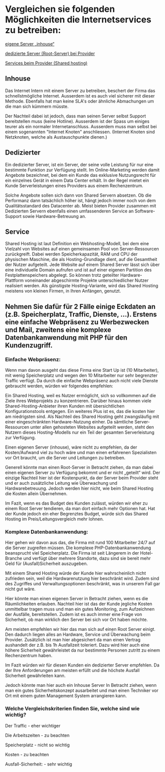 <h1>Vergleichen sie folgenden Möglichkeiten die Internetservices zu betreiben:</h1>

[eigene Server „inhouse“](#inhouse)

[dedizierte Server (Root-Server) bei Provider](#Dedizierter)

[Services beim Provider (Shared hosting)](#Services)



<h2>Inhouse</h2>

Das Internet Intern mit einem Server zu betreiben, beschert der Firma das schnellstmögliche Internet. Ausserdem ist es auch viel sicherer mit dieser Methode. Ebenfalls hat man keine SLA's oder ähnliche Abmachungen um die man sich kümmern müsste.

Der Nachteil dabei ist jedoch, dass man seinen Server selbst Support bereitstellen muss (keine Hotline). Ausserdem ist der Spass um einiges teurer als ein normaler Internetanschluss. Ausserdem muss man selbst bei einem sogenannten "Internet Knoten" anschliessen. (Internet Knoten sind Netzknoten, welche als Austauschpunkte dienen.)

<h2>Dedizierter</h2>

Ein dedizierter Server, ist ein Server, der seine volle Leistung für nur eine bestimmte Funktion zur Verfügung stellt. Im Online-Marketing werden damit Angebote bezeichnet, bei dem ein Kunde das exklusive Nutzungsrecht für ein einzelnes Gerät in einem Data Center erhält. In der Regel mietet ein Kunde Serverleistungen eines Providers aus einem Rechenzentrum.  

Solche Angebote sollen sich dann von Shared Servern absetzen. Ob die Performanz dann tatsächlich höher ist, hängt jedoch immer noch von dem Qualitätsstandard des Datacenter ab. Meist bieten Provider zusammen mit Dedizierten Servern ebenfalls einen umfassenderen Service an Software-Support sowie Hardware-Betreuung an.  

<h2>Service</h2>

Shared Hosting ist laut Definition ein Webhosting-Modell, bei dem eine Vielzahl von Websites auf einen gemeinsamen Pool von Server-Ressourcen zurückgreift. Dabei werden Speicherkapazität, RAM und CPU der physischen Maschine, die als Hosting-Grundlage dient, auf die Gesamtheit der Nutzer aufgeteilt. Jede Website auf einem Shared Server lässt sich über eine individuelle Domain aufrufen und ist auf einer eigenen Partition des Festplattenspeichers abgelegt. So können trotz geteilter Hardware-Plattform voneinander abgeschirmte Projekte unterschiedlicher Nutzer realisiert werden. Als günstigste Hosting-Variante, wird das Shared Hosting meistens von kleinen Firmen, in Ihren Anfängen, genutzt.  

<h2>Nehmen Sie dafür für 2 Fälle einige Eckdaten an (z.B. Speicherplatz, Traffic, Dienste, …). Erstens eine einfache Webpräsenz zu Werbezwecken und Mail, zweitens eine komplexe Datenbankanwendung mit PHP für den Kundenzugriff.</h2>

  

 

 

<h3>Einfache Webpräsenz:</h3>

Wenn man davon ausgeht das diese Firma eine Start Up ist (10 Mitarbeiter), mit wenig Speicherplatz und wegen den 10 Mitarbeiter nur sehr begrenzter Traffic verfügt. Da durch die einfache Webpräsenz auch nicht viele Dienste gebraucht werden, würden wir folgendes empfehlen:  
 

Ein Shared Hosting, weil es Nutzer ermöglicht, sich so vollkommen auf die Ziele ihres Webprojekts zu konzentrieren. Darüber hinaus kommen viele Shared-Hosting-Anbieter ihren Kunden mit übersichtlichen Konfigurationstools entgegen. Ein weiteres Plus ist es, das die kosten hier am niedrigsten sind. Als Nachteil des Shared Hosting geht zwangsläufig mit einer eingeschränkten Hardware-Nutzung einher. Da sämtliche Server-Ressourcen unter allen gehosteten Websites aufgeteilt werden, steht den Nutzern dieses Hosting-Modells nur ein Teil der gesamten Serverleistung zur Verfügung.  

 

Einen eigenen Server (inhouse), wäre nicht zu empfehlen, da der Kosten/Aufwand viel zu hoch wäre und man einen erfahrenen Spezialisten vor Ort braucht, um die Server und Leitungen zu betreiben.  

  

Generell könnte man einen Root-Server in Betracht ziehen, da man dabei einen eigenen Server zu Verfügung bekommt und er nicht „geteilt“ wird. Der einzige Nachteil hier ist der Kostenpunkt, da der Server beim Provider steht und er auch zusätzliche Leitung wie Überwachung und Hardwarebetreuung. Jedoch werden hier nicht, wie beim Shared Hosting die Kosten allein Übernehmen.  

 

Im Fazit, wenn es das Budget des Kunden zulässt, würden wir eher zu einem Root Server tendieren, da man dort einfach mehr Optionen hat. Hat der Kunde jedoch ein eher Begrenztes Budget, würde sich das Shared Hosting im Preis/Leitungsvergleich mehr lohnen.  

 

 

<h3>Komplexe Datenbankanwendung:</h3>

Hier gehen wir davon aus das, die Firma mit rund 100 Mitarbeiter 24/7 auf die Server zugreifen müssen. Die komplexe PHP-Datenbankanwendung beansprucht viel Speicherplatz. Die Firma ist seit Längerem in der Hotel-Branche und verfügt über mehrere Standorte, dazu sind sie bereit mehr Geld für (Ausfall)Sicherheit auszugeben.  

 

Mit einem Shared Hosting würde der Kunde hier wahrscheinlich nicht zufrieden sein, weil die Hardwarenutzung hier beschränkt wird. Zudem sind des Zugriffes und Verwaltungsoptionen beschränkt, was in unserem Fall gar nicht gut wäre.  

 

Hier könnte man einen eigenen Server in Betracht ziehen, wenn es die Räumlichkeiten erlauben. Nachteil hier ist das der Kunde jegliche Kosten unmittelbar tragen muss und man ein gutes Monitoring, zum Aufzeichnen der Ausfälle, bereitstellen. Zudem ist es auch immer eine Frage von Sicherheit, ob man wirklich den Server bei sich vor Ort haben möchte.  

 

Am meisten empfehlen wir hier das man sich auf einen Root Server einigt. Den dadurch liegen alles an Hardware, Service und Überwachung beim Provider. Zusätzlich ist man hier abgesichert da man einen Vertrag aushandelt der z.B. bis 1h Ausfallzeit toleriert. Dazu wird hier auch eine höhere Sicherheit gewährleistet da nur bestimmte Personen zutritt zu einem Rechenzentrum haben.  

 

Im Fazit würden wir für diesen Kunden ein dedizierter Server empfehlen. Da der Ihre Anforderungen am meisten erfüllt und die höchste Ausfall Sicherheit gewährleiten kann.  

 

Jedoch könnte man hier auch ein Inhouse Server In Betracht ziehen, wenn man ein gutes Sicherheitskonzept ausarbeitet und man einen Techniker vor Ort mit einem guten Management System arrangieren kann.  

 

<h3>Welche Vergleichskriterien finden Sie, welche sind wie wichtig?</h3>

Der Traffic		-	eher wichtiger  

 

Die Arbeitszeiten	-	zu beachten 

 

Speicherplatz		-	nicht so wichtig  

 

Kosten			-	zu beachten 

 

Ausfall-Sicherheit:	-	sehr wichtig 
